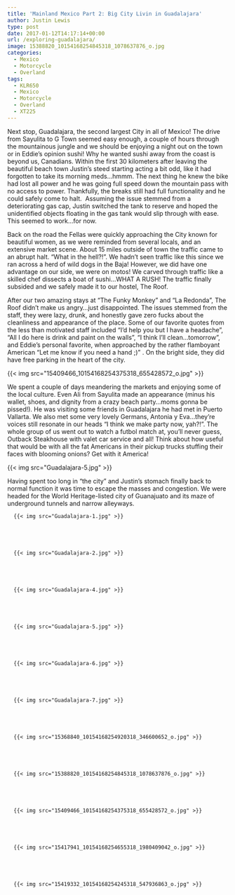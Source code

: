 ```yaml
---
title: 'Mainland Mexico Part 2: Big City Livin in Guadalajara'
author: Justin Lewis
type: post
date: 2017-01-12T14:17:14+00:00
url: /exploring-guadalajara/
image: 15388820_10154168254845318_1078637876_o.jpg
categories:
  - Mexico
  - Motorcycle
  - Overland
tags:
  - KLR650
  - Mexico
  - Motorcycle
  - Overland
  - XT225
---
```

Next stop, Guadalajara, the second largest City in all of Mexico! The drive from Sayulita to G Town seemed easy enough, a couple of hours through the mountainous jungle and we should be enjoying a night out on the town or in Eddie’s opinion sushi! Why he wanted sushi away from the coast is beyond us, Canadians. Within the first 30 kilometers after leaving the beautiful beach town Justin’s steed starting acting a bit odd, like it had forgotten to take its morning meds…hmmm. The next thing he knew the bike had lost all power and he was going full speed down the mountain pass with no access to power. Thankfully, the breaks still had full functionality and he could safely come to halt.  Assuming the issue stemmed from a deteriorating gas cap, Justin switched the tank to reserve and hoped the unidentified objects floating in the gas tank would slip through with ease. This seemed to work…for now.



Back on the road the Fellas were quickly approaching the City known for beautiful women, as we were reminded from several locals, and an extensive market scene. About 15 miles outside of town the traffic came to an abrupt halt. “What in the hell?!”. We hadn’t seen traffic like this since we ran across a herd of wild dogs in the Baja! However, we did have one advantage on our side, we were on motos! We carved through traffic like a skilled chef dissects a boat of sushi…WHAT A RUSH! The traffic finally subsided and we safely made it to our hostel, The Roof.

After our two amazing stays at “The Funky Monkey” and “La Redonda”, The Roof didn’t make us angry…just disappointed. The issues stemmed from the staff, they were lazy, drunk, and honestly gave zero fucks about the cleanliness and appearance of the place. Some of our favorite quotes from the less than motivated staff included “I’d help you but I have a headache”, “All I do here is drink and paint on the walls”, “I think I’ll clean…tomorrow”, and Eddie’s personal favorite, when approached by the rather flamboyant American “Let me know if you need a hand ;)” . On the bright side, they did have free parking in the heart of the city.


  {{< img src="15409466_10154168254375318_655428572_o.jpg" >}}
		      


We spent a couple of days meandering the markets and enjoying some of the local culture. Even Ali from Sayulita made an appearance (minus his wallet, shoes, and dignity from a crazy beach party…moms gonna be pissed!). He was visiting some friends in Guadalajara he had met in Puerto Vallarta. We also met some very lovely Germans, Antonia y Eva…they’re voices still resonate in our heads “I think we make party now, yah?!”. The whole group of us went out to watch a futbol match at, you’ll never guess, Outback Steakhouse with valet car service and all! Think about how useful that would be with all the fat Americans in their pickup trucks stuffing their faces with blooming onions? Get with it America!


  {{< img src="Guadalajara-5.jpg" >}}
		      


Having spent too long in “the city” and Justin’s stomach finally back to normal function it was time to escape the masses and congestion. We were headed for the World Heritage-listed city of Guanajuato and its maze of underground tunnels and narrow alleyways.





      {{< img src="Guadalajara-1.jpg" >}}
                
    



      {{< img src="Guadalajara-2.jpg" >}}
                
    



      {{< img src="Guadalajara-4.jpg" >}}
                
    



      {{< img src="Guadalajara-5.jpg" >}}
                
    



      {{< img src="Guadalajara-6.jpg" >}}
                
    



      {{< img src="Guadalajara-7.jpg" >}}
                
    



      {{< img src="15368840_10154168254920318_346600652_o.jpg" >}}
                
    



      {{< img src="15388820_10154168254845318_1078637876_o.jpg" >}}
                
    



      {{< img src="15409466_10154168254375318_655428572_o.jpg" >}}
                
    



      {{< img src="15417941_10154168254655318_1980409042_o.jpg" >}}
                
    



      {{< img src="15419332_10154168254245318_547936863_o.jpg" >}}
               
